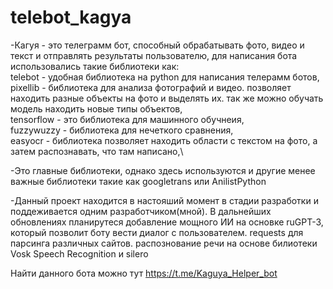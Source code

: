# telebot_kagya

-Кагуя - это телеграмм бот, способный обрабатывать фото, видео и текст и отправлять результаты пользователю, для написания бота использовались такие библиотеки как:\
telebot - удобная библиотека на python для написания телерамм ботов,\
pixellib - библиотека для анализа фотографий и видео. позволяет находить разные объекты на фото и выделять их. так же можно обучать модель находить новые типы объектов,\
tensorflow - это библиотека для машинного обучнеия,\
fuzzywuzzy - библиотека для нечеткого сравнения,\
easyocr - библиотека позволяет находить области с текстом на фото, а затем распознавать, что там написано,\


-Это главные библиотеки, однако здесь используются и другие менее важные библиотеки такие как googletrans или AnilistPython

-Данный проект находится в настояший момент в стадии разработки и поддеживается одним разработчиком(мной). В дальнейших обновлениях планирутеся добавление мощного ИИ на основке ruGPT-3, который позволит боту вести диалог с пользователем. requests для парсинга различных сайтов. распознование речи на основе билиотеки Vosk Speech Recognition и silero 


Найти данного бота можно тут https://t.me/Kaguya_Helper_bot
